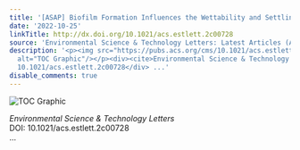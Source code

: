 ```yaml
---
title: '[ASAP] Biofilm Formation Influences the Wettability and Settling of Microplastics'
date: '2022-10-25'
linkTitle: http://dx.doi.org/10.1021/acs.estlett.2c00728
source: 'Environmental Science & Technology Letters: Latest Articles (ACS Publications)'
description: '<p><img src="https://pubs.acs.org/cms/10.1021/acs.estlett.2c00728/asset/images/medium/ez2c00728_0003.gif"
  alt="TOC Graphic"/></p><div><cite>Environmental Science & Technology Letters</cite></div><div>DOI:
  10.1021/acs.estlett.2c00728</div> ...'
disable_comments: true
---
```

<p><img src="https://pubs.acs.org/cms/10.1021/acs.estlett.2c00728/asset/images/medium/ez2c00728_0003.gif" alt="TOC Graphic"/></p><div><cite>Environmental Science & Technology Letters</cite></div><div>DOI: 10.1021/acs.estlett.2c00728</div> ...